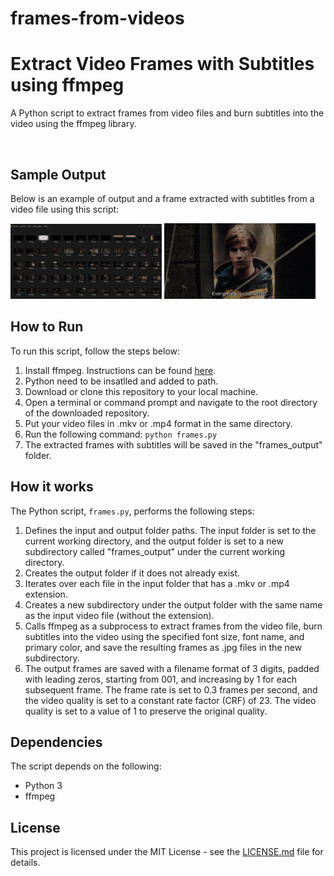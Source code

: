 # frames-from-videos

<html>

<body>
	<h1>Extract Video Frames with Subtitles using ffmpeg</h1>
	<p>A Python script to extract frames from video files and burn subtitles into the video using the ffmpeg library.</p>
  <br>
  
  <h2>Sample Output</h2>
<p>Below is an example of output and a frame extracted with subtitles from a video file using this script:</p>
<div>
  <img src="/screenshot.jpg " width="48%" alt="Sample Output" style="display:inline-block;">
  <img src="/frame.jpg" width="48%" alt="frame" style="display:inline-block;">
  
</div>

  
  
  
  
<h2>How to Run</h2>
<p>To run this script, follow the steps below:</p>
<ol>
	<li>Install ffmpeg. Instructions can be found <a href="https://ffmpeg.org/download.html">here</a>.</li>
	<li>Python need to be insatlled and added to path.</li>
	<li>Download or clone this repository to your local machine.</li>
	<li>Open a terminal or command prompt and navigate to the root directory of the downloaded repository.</li>
	<li>Put your video files in .mkv or .mp4 format in the same directory.</li>
	<li>Run the following command: <code>python frames.py</code></li>
	<li>The extracted frames with subtitles will be saved in the "frames_output" folder.</li>
</ol>

<h2>How it works</h2>
<p>The Python script, <code>frames.py</code>, performs the following steps:</p>
<ol>
	<li>Defines the input and output folder paths. The input folder is set to the current working directory, and the output folder is set to a new subdirectory called "frames_output" under the current working directory.</li>
	<li>Creates the output folder if it does not already exist.</li>
	<li>Iterates over each file in the input folder that has a .mkv or .mp4 extension.</li>
	<li>Creates a new subdirectory under the output folder with the same name as the input video file (without the extension).</li>
	<li>Calls ffmpeg as a subprocess to extract frames from the video file, burn subtitles into the video using the specified font size, font name, and primary color, and save the resulting frames as .jpg files in the new subdirectory.</li>
	<li>The output frames are saved with a filename format of 3 digits, padded with leading zeros, starting from 001, and increasing by 1 for each subsequent frame. The frame rate is set to 0.3 frames per second, and the video quality is set to a constant rate factor (CRF) of 23. The video quality is set to a value of 1 to preserve the original quality.</li>
</ol>

<h2>Dependencies</h2>
<p>The script depends on the following:</p>
<ul>
	<li>Python 3</li>
	<li>ffmpeg</li>
</ul>

<h2>License</h2>
<p>This project is licensed under the MIT License - see the <a href="LICENSE.md">LICENSE.md</a> file for details.</p>
  
</body>
</html>
